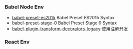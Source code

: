 

### Babel Node Env

* [babel-preset-es2015](http://babeljs.io/docs/learn-es2015/) Babel Preset ES2015 Syntax
* [babel-preset-stage-0](http://babeljs.io/docs/plugins/preset-stage-0/) Babel Preset Stage 0 Syntax
* [babel-plugin-transform-decorators-legacy](http://babeljs.io/docs/plugins/transform-decorators/) 使用注解开发

### React Env




